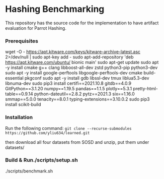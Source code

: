 
# Hashing Benchmarking

This repository has the source code for the implementation to have artifact evaluation for Parrot Hashing. 


### Prerequisites

wget -O - https://apt.kitware.com/keys/kitware-archive-latest.asc 2>/dev/null | sudo apt-key add -
sudo apt-add-repository 'deb https://apt.kitware.com/ubuntu/ bionic main'
sudo apt-get update
sudo apt -y install cmake g++ clang libboost-all-dev zstd python3-pip python3-dev
sudo apt -y install google-perftools libgoogle-perftools-dev cmake build-essential pkgconf
sudo apt -y install gdb libssl-dev tmux liblua5.3-dev libnuma-dev
sudo pip3 install certifi==2021.10.8 gitdb==4.0.9 GitPython==3.1.20 numpy==1.19.5 pandas==1.1.5 plotly==5.3.1 pretty-html-table==0.9.14 python-dateutil==2.8.2 pytz==2021.3 six==1.16.0 smmap==5.0.0 tenacity==8.0.1 typing-extensions==3.10.0.2
sudo pip3 install scikit-build

### Installation 

Run the following command: `git clone --recurse-submodules https://github.com/yliu634/learned.git`

then download all four datasets from SOSD and unzip, put them under datasets/

### Build & Run./scripts/setup.sh
./scripts/benchmark.sh
